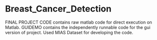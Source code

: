 # Breast_Cancer_Detection
FINAL PROJECT CODE contains raw matlab code for direct execution on Matlab.
GUIDEMO contains the independently runnable code for the gui version of project.
Used MIAS Dataset for developing the code.
